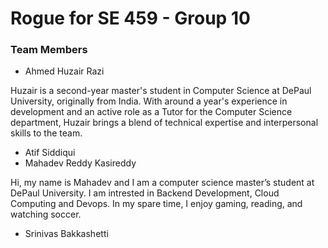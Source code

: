 # Rogue for SE 459 - Group 10 

### Team Members



* Ahmed Huzair Razi
 
Huzair is a second-year master's student in Computer Science at DePaul University, originally from India. With around a year's experience in development and an active role as a Tutor for the Computer Science department, Huzair brings a blend of technical expertise and interpersonal skills to the team.

* Atif Siddiqui
* Mahadev Reddy Kasireddy

Hi, my name is Mahadev and I am a computer science master’s student at DePaul University. I am intrested in Backend Development, Cloud Computing and Devops. In my spare time, I enjoy gaming, reading, and watching soccer.
* Srinivas Bakkashetti
   
